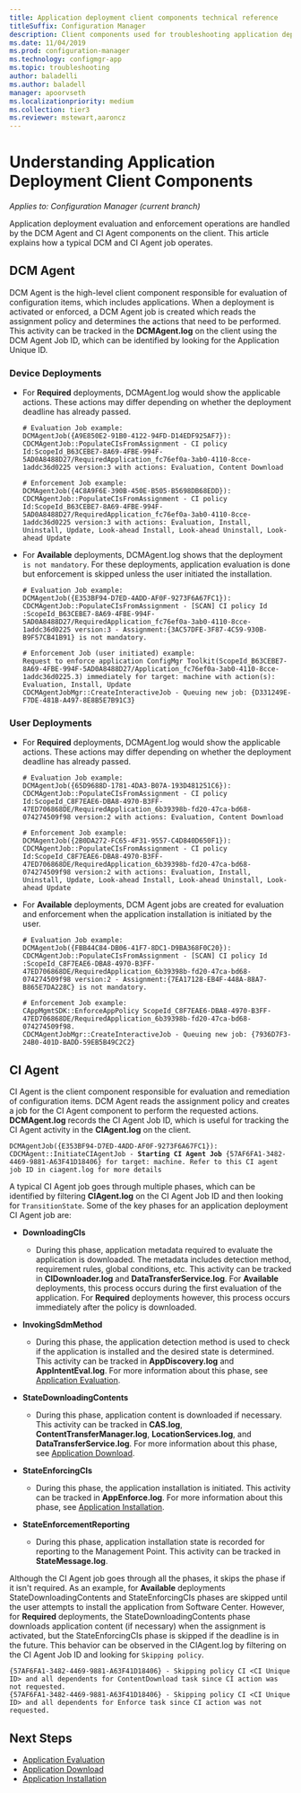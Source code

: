 ```yaml
---
title: Application deployment client components technical reference
titleSuffix: Configuration Manager
description: Client components used for troubleshooting application deployment in Configuration Manager.
ms.date: 11/04/2019
ms.prod: configuration-manager
ms.technology: configmgr-app
ms.topic: troubleshooting
author: baladelli
ms.author: baladell
manager: apoorvseth
ms.localizationpriority: medium
ms.collection: tier3
ms.reviewer: mstewart,aaroncz 
---
```


# Understanding Application Deployment Client Components

*Applies to: Configuration Manager (current branch)*

Application deployment evaluation and enforcement operations are handled by the DCM Agent and CI Agent components on the client. This article explains how a typical DCM and CI Agent job operates.

## DCM Agent

DCM Agent is the high-level client component responsible for evaluation of configuration items, which includes applications. When a deployment is activated or enforced, a DCM Agent job is created which reads the assignment policy and determines the actions that need to be performed. This activity can be tracked in the **DCMAgent.log** on the client using the DCM Agent Job ID, which can be identified by looking for the Application Unique ID.

### Device Deployments

- For **Required** deployments, DCMAgent.log would show the applicable actions. These actions may differ depending on whether the deployment deadline has already passed.

    ```text
    # Evaluation Job example:
    DCMAgentJob({A9E850E2-91B0-4122-94FD-D14EDF925AF7}): CDCMAgentJob::PopulateCIsFromAssignment - CI policy Id:ScopeId_B63CEBE7-8A69-4FBE-994F-5AD0A8488D27/RequiredApplication_fc76ef0a-3ab0-4110-8cce-1addc36d0225 version:3 with actions: Evaluation, Content Download

    # Enforcement Job example:
    DCMAgentJob({4C8A9F6E-390B-450E-B505-B5698DB68EDD}): CDCMAgentJob::PopulateCIsFromAssignment - CI policy Id:ScopeId_B63CEBE7-8A69-4FBE-994F-5AD0A8488D27/RequiredApplication_fc76ef0a-3ab0-4110-8cce-1addc36d0225 version:3 with actions: Evaluation, Install, Uninstall, Update, Look-ahead Install, Look-ahead Uninstall, Look-ahead Update
    ```

- For **Available** deployments, DCMAgent.log shows that the deployment `is not mandatory`. For these deployments, application evaluation is done but enforcement is skipped unless the user initiated the installation.

    ```text
    # Evaluation Job example:
    DCMAgentJob({E353BF94-D7ED-4ADD-AF0F-9273F6A67FC1}): CDCMAgentJob::PopulateCIsFromAssignment - [SCAN] CI policy Id :ScopeId_B63CEBE7-8A69-4FBE-994F-5AD0A8488D27/RequiredApplication_fc76ef0a-3ab0-4110-8cce-1addc36d0225 version:3 - Assignment:{3AC57DFE-3F87-4C59-930B-B9F57CB41B91} is not mandatory.

    # Enforcement Job (user initiated) example:
    Request to enforce application ConfigMgr Toolkit(ScopeId_B63CEBE7-8A69-4FBE-994F-5AD0A8488D27/Application_fc76ef0a-3ab0-4110-8cce-1addc36d0225.3) immediately for target: machine with action(s): Evaluation, Install, Update
    CDCMAgentJobMgr::CreateInteractiveJob - Queuing new job: {D331249E-F7DE-481B-A497-8E8B5E7B91C3}

    ```

### User Deployments

- For **Required** deployments, DCMAgent.log would show the applicable actions. These actions may differ depending on whether the deployment deadline has already passed.

    ```text
    # Evaluation Job example:
    DCMAgentJob({65D9688D-1781-4DA3-B07A-193D481251C6}): CDCMAgentJob::PopulateCIsFromAssignment - CI policy Id:ScopeId_C8F7EAE6-DBA8-4970-B3FF-47ED706868DE/RequiredApplication_6b39398b-fd20-47ca-bd68-074274509f98 version:2 with actions: Evaluation, Content Download

    # Enforcement Job example:
    DCMAgentJob({2B0DA272-FC65-4F31-9557-C4D840D650F1}): CDCMAgentJob::PopulateCIsFromAssignment - CI policy Id:ScopeId_C8F7EAE6-DBA8-4970-B3FF-47ED706868DE/RequiredApplication_6b39398b-fd20-47ca-bd68-074274509f98 version:2 with actions: Evaluation, Install, Uninstall, Update, Look-ahead Install, Look-ahead Uninstall, Look-ahead Update
    ```

- For **Available** deployments, DCM Agent jobs are created for evaluation and enforcement when the application installation is initiated by the user.

    ```text
    # Evaluation Job example:
    DCMAgentJob({FBB44C84-DB06-41F7-8DC1-D9BA368F0C20}): CDCMAgentJob::PopulateCIsFromAssignment - [SCAN] CI policy Id :ScopeId_C8F7EAE6-DBA8-4970-B3FF-47ED706868DE/RequiredApplication_6b39398b-fd20-47ca-bd68-074274509f98 version:2 - Assignment:{7EA17128-EB4F-448A-88A7-B865E7DA228C} is not mandatory.

    # Enforcement Job example:
    CAppMgmtSDK::EnforceAppPolicy ScopeId_C8F7EAE6-DBA8-4970-B3FF-47ED706868DE/RequiredApplication_6b39398b-fd20-47ca-bd68-074274509f98.
    CDCMAgentJobMgr::CreateInteractiveJob - Queuing new job: {7936D7F3-24B0-401D-BADD-59EB5B49C2C2}
    ```

## CI Agent

CI Agent is the client component responsible for evaluation and remediation of configuration items. DCM Agent reads the assignment policy and creates a job for the CI Agent component to perform the requested actions. **DCMAgent.log** records the CI Agent Job ID, which is useful for tracking the CI Agent activity in the **CIAgent.log** on the client.

<pre><code class="lang-text">DCMAgentJob({E353BF94-D7ED-4ADD-AF0F-9273F6A67FC1}): CDCMAgent::InitiateCIAgentJob - <b>Starting CI Agent Job</b> {57AF6FA1-3482-4469-9881-A63F41D18406} for target: machine. Refer to this CI agent job ID in ciagent.log for more details
</code></pre>

A typical CI Agent job goes through multiple phases, which can be identified by filtering **CIAgent.log** on the CI Agent Job ID and then looking for `TransitionState`. Some of the key phases for an application deployment CI Agent job are:

- **DownloadingCIs**
  - During this phase, application metadata required to evaluate the application is downloaded. The metadata includes detection method, requirement rules, global conditions, etc. This activity can be tracked in **CIDownloader.log** and **DataTransferService.log**. For **Available** deployments, this process occurs during the first evaluation of the application. For **Required** deployments however, this process occurs immediately after the policy is downloaded.

- **InvokingSdmMethod**
  - During this phase, the application detection method is used to check if the application is installed and the desired state is determined. This activity can be tracked in **AppDiscovery.log** and **AppIntentEval.log**. For more information about this phase, see [Application Evaluation](deployment-evaluation-technical-reference.md).

- **StateDownloadingContents**
  - During this phase, application content is downloaded if necessary. This activity can be tracked in **CAS.log**, **ContentTransferManager.log**, **LocationServices.log**, and **DataTransferService.log**. For more information about this phase, see [Application Download](deployment-download-technical-reference.md).

- **StateEnforcingCIs**
  - During this phase, the application installation is initiated. This activity can be tracked in **AppEnforce.log**. For more information about this phase, see [Application Installation](deployment-install-technical-reference.md).

- **StateEnforcementReporting**
  - During this phase, application installation state is recorded for reporting to the Management Point. This activity can be tracked in **StateMessage.log**.

Although the CI Agent job goes through all the phases, it skips the phase if it isn't required. As an example, for **Available** deployments StateDownloadingContents and StateEnforcingCIs phases are skipped until the user attempts to install the application from Software Center. However, for **Required** deployments, the StateDownloadingContents phase downloads application content (if necessary) when the assignment is activated, but the StateEnforcingCIs phase is skipped if the deadline is in the future. This behavior can be observed in the CIAgent.log by filtering on the CI Agent Job ID and looking for `Skipping policy`.

```text
{57AF6FA1-3482-4469-9881-A63F41D18406} - Skipping policy CI <CI Unique ID> and all dependents for ContentDownload task since CI action was not requested.
{57AF6FA1-3482-4469-9881-A63F41D18406} - Skipping policy CI <CI Unique ID> and all dependents for Enforce task since CI action was not requested.
```

## Next Steps

- [Application Evaluation](deployment-evaluation-technical-reference.md)
- [Application Download](deployment-download-technical-reference.md)
- [Application Installation](deployment-install-technical-reference.md)
